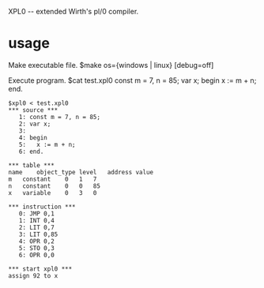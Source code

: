 XPL0 -- extended Wirth's pl/0 compiler.

# usage
Make executable file.
    $make os={windows | linux} [debug=off]

Execute program.
    $cat test.xpl0
    const m = 7, n = 85;
    var x;
    begin
      x := m + n;
    end.

    $xpl0 < test.xpl0
    *** source ***
       1: const m = 7, n = 85;
       2: var x;
       3: 
       4: begin
       5:   x := m + n;
       6: end.

    *** table ***
    name	object_type	level	address	value
    m	constant	0	1	7
    n	constant	0	0	85
    x	variable	0	3	0

    *** instruction ***
       0: JMP 0,1
       1: INT 0,4
       2: LIT 0,7
       3: LIT 0,85
       4: OPR 0,2
       5: STO 0,3
       6: OPR 0,0

    *** start xpl0 ***
    assign 92 to x
